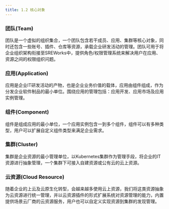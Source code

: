 ```yaml
---
title: 1.2 核心对象
---
```



<a name="OiVi0"></a>
### 团队(Team)
团队是一个虚拟的组织集合，一个团队包含若干成员、应用、集群等核心对象，同时还包含一些账号、插件、仓库等资源，承载企业研发活动的管理。团队可用于将企业组织架构衔接至SREWorks中，提供角色/权限管理系统来解决用户在应用、资源之间的权限组织问题。

<a name="y6JEi"></a>
### 应用(Application)
应用是企业IT研发活动的产物，也是企业业务价值的载体，应用由组件组成，作为分发企业软件制品的最小单位。围绕应用的管理包括：应用开发、应用市场及应用实例管理。

<a name="s3vpy"></a>
### 组件(Component)
组件是组成应用的最小单位，一个应用实例包含一到多个组件，组件可以有多种类型，用户可以扩展自定义组件类型来满足企业需求。

<a name="ylpiB"></a>
### 集群(Cluster)
集群是企业资源的最小管理单位，以Kubernetes集群作为管理手段，将企业的IT资源进行抽象管理，一个集群下可接入自建资源或公有云的云上资源。

<a name="PEuYQ"></a>
### 云资源(Cloud Resource)
随着企业的上云及云原生化转型，会越来越多使用云上资源，我们将这类资源抽象为云资源进行统一管理，并以云资源插件的形式扩展系统对资源管理的能力，内置提供场景云厂商的云资源服务，用户也可以自定义实现资源到集群的发现管理。

